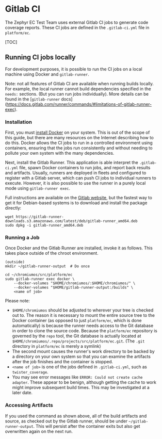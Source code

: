 # Gitlab CI

The Zephyr EC Test Team uses external Gitlab CI jobs to generate code coverage
reports. These CI jobs are defined in the `.gitlab-ci.yml` file in
`platform/ec`.

[TOC]

## Running CI jobs locally

For development purposes, it is possible to run the CI jobs on a local machine
using Docker and `gitlab-runner`.

Note: not all features of Gitlab CI are available when running builds locally.
For example, the local runner cannot build dependencies specified in the
`needs:` sections. (But you can run jobs individually). More details can be
found in the [`gitlab-runner` docs]
(https://docs.gitlab.com/runner/commands/#limitations-of-gitlab-runner-exec).

### Installation

First, you must [install Docker](https://docs.docker.com/get-docker/) on your
system. This is out of the scope of this guide, but there are many resources
on the Internet describing how to do this. Docker allows the CI jobs to run in a
controlled environment using containers, ensuring that the jobs run consistently
and without needing to pollute your own system with the many dependencies.

Next, install the Gitlab Runner. This application is able interpret the
`.gitlab-ci.yml` file, spawn Docker containers to run jobs, and report back
results and artifacts. Usually, runners are deployed in fleets and configured to
register with a Gitlab server, which can push CI jobs to individual runners to
execute. However, it is also possible to use the runner in a purely local mode
using `gitlab-runner exec`.

Full instructions are available on the
[Gitlab website](https://docs.gitlab.com/runner/install/), but the fastest way
to get it for Debian-based systems is to download and install the package
directly:

```
wget https://gitlab-runner-downloads.s3.amazonaws.com/latest/deb/gitlab-runner_amd64.deb
sudo dpkg -i gitlab-runner_amd64.deb
```

### Running a Job

Once Docker and the Gitlab Runner are installed, invoke it as follows. This
takes place outside of the chroot environment.

```
(outside)
mkdir ~/gitlab-runner-output  # Do once

cd ~/chromiumos/src/platform/ec
sudo gitlab-runner exec docker \
    --docker-volumes "$HOME/chromiumos/:$HOME/chromiumos/" \
    --docker-volumes "$HOME/gitlab-runner-output:/builds" \
    <name of job>
```

Please note:
  * `$HOME/chromiumos` should be adjusted to wherever your tree is checked out
    to. The reason it is necessary to mount the entire source tree to the
    Docker container (as opposed to just `platform/ec`, which is done
    automatically) is because the runner needs access to the Git database in
    order to clone the source code. Because the `platform/ec` repository is
    governed by the `repo` tool, the Git database is actually located at
    `$HOME/chromiumos/.repo/projects/src/platform/ec.git`. (The `.git` directory
    in `platform/ec` is merely a symlink)
  * The second mount causes the runner's work directory to be backed by a
    directory on your own system so that you can examine the artifacts after the
    job finishes and the container is stopped.
  * `<name of job>` is one of the jobs defined in `.gitlab-ci.yml`, such as
    `twister_coverage`.
  * You may see error messages like `ERROR: Could not create cache adapter`.
    These appear to be benign, although getting the cache to work might improve
    subsequent build times. This may be investigated at a later date.

### Accessing Artifacts

If you used the command as shown above, all of the build artifacts and source,
as checked out by the Gitlab runner, should be under `~/gitlab-runner-output`.
This will persist after the container exits but also get overwritten again on
the next run.
